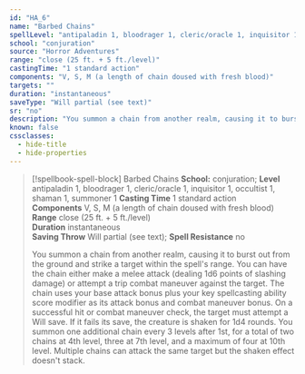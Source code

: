 ```yaml
---
id: "HA_6"
name: "Barbed Chains"
spellLevel: "antipaladin 1, bloodrager 1, cleric/oracle 1, inquisitor 1, occultist 1, shaman 1, summoner 1"
school: "conjuration"
source: "Horror Adventures"
range: "close (25 ft. + 5 ft./level)"
castingTime: "1 standard action"
components: "V, S, M (a length of chain doused with fresh blood)"
targets: ""
duration: "instantaneous"
saveType: "Will partial (see text)"
sr: "no"
description: "You summon a chain from another realm, causing it to burst out from the ground and strike a target within the spell's range. You can have the chain either make a melee attack (dealing 1d6 points of slashing damage) or attempt a trip combat maneuver against the target. The chain uses your base attack bonus plus your key spellcasting ability score modifier as its attack bonus and combat maneuver bonus. On a successful hit or combat maneuver check, the target must attempt a Will save. If it fails its save, the creature is shaken for 1d4 rounds. You summon one additional chain every 3 levels after 1st, for a total of two chains at 4th level, three at 7th level, and a maximum of four at 10th level. Multiple chains can attack the same target but the shaken effect doesn't stack."
known: false
cssclasses:
  - hide-title
  - hide-properties
---
```


> [!spellbook-spell-block] Barbed Chains
> **School:** conjuration; **Level** antipaladin 1, bloodrager 1, cleric/oracle 1, inquisitor 1, occultist 1, shaman 1, summoner 1
> **Casting Time** 1 standard action  
> **Components** V, S, M (a length of chain doused with fresh blood)  
> **Range** close (25 ft. + 5 ft./level)  
> **Duration** instantaneous  
> **Saving Throw** Will partial (see text); **Spell Resistance** no
> 
> You summon a chain from another realm, causing it to burst out from the ground and strike a target within the spell's range. You can have the chain either make a melee attack (dealing 1d6 points of slashing damage) or attempt a trip combat maneuver against the target. The chain uses your base attack bonus plus your key spellcasting ability score modifier as its attack bonus and combat maneuver bonus. On a successful hit or combat maneuver check, the target must attempt a Will save. If it fails its save, the creature is shaken for 1d4 rounds. You summon one additional chain every 3 levels after 1st, for a total of two chains at 4th level, three at 7th level, and a maximum of four at 10th level. Multiple chains can attack the same target but the shaken effect doesn't stack.